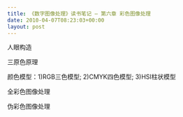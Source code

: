 ```yaml
---
title: 《数字图像处理》读书笔记 – 第六章 彩色图像处理
date: 2010-04-07T08:23:03+00:00
layout: post
---
```

人眼构造

三原色原理

颜色模型：1)RGB三色模型; 2)CMYK四色模型; 3)HSI柱状模型

全彩色图像处理

伪彩色图像处理
